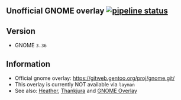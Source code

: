 Unofficial GNOME overlay [![pipeline status](https://0xacab.org/Poncho/gnome-overlay/badges/master/pipeline.svg)](https://0xacab.org/Poncho/gnome-overlay/pipelines)
------------------------

Version
--------
 - GNOME `3.36`


Information
-----------
 - Official gnome overlay: https://gitweb.gentoo.org/proj/gnome.git/
 - This overlay is currently NOT available via `layman`
 - See also: [Heather](https://github.com/Heather/gentoo-gnome), [Thankjura](https://github.com/thankjura/gentoo-gnome) and [GNOME Overlay](https://gitweb.gentoo.org/proj/gnome.git/)
